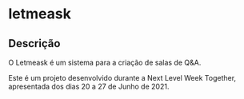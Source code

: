 # letmeask

## Descrição
<p>O Letmeask é um sistema para a criação de salas de Q&A.</p>
<p>Este é um projeto desenvolvido durante a Next Level Week Together, apresentada dos dias 20 a 27 de Junho de 2021.</p>
